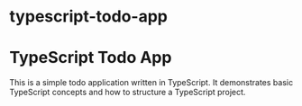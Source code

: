 # typescript-todo-app

# TypeScript Todo App

This is a simple todo application written in TypeScript. It demonstrates basic TypeScript concepts and how to structure a TypeScript project.
